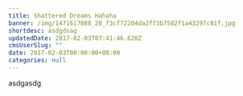 ```yaml
---
title: Shattered Dreams Hahaha
banner: /img/1471617088_20_f3cf72204da2ff3b7582f1a43297c81f.jpg
shortdesc: asdgdsag
updatedDate: 2017-02-03T07:41:46.620Z
cmsUserSlug: ""
date: 2017-02-03T00:00:00+08:00
categories: null
---
```


asdgasdg